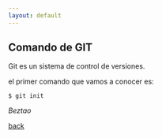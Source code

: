 ```yaml
---
layout: default
---
```


## Comando de GIT

Git es un sistema de control de versiones.

el primer comando que vamos a conocer es:

` $ git init `


_Beztao_

[back](./)